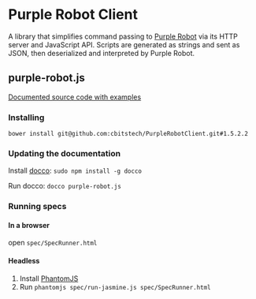 # Purple Robot Client

A library that simplifies command passing to [Purple Robot](https://github.com/cbitstech/Purple-Robot-Manager)
via its HTTP server and JavaScript API. Scripts are generated as strings and
sent as JSON, then deserialized and interpreted by Purple Robot.

## purple-robot.js

[Documented source code with examples](http://cbitstech.github.io/PurpleRobotClient/docs/purple-robot.html)

### Installing

`bower install git@github.com:cbitstech/PurpleRobotClient.git#1.5.2.2`

### Updating the documentation

Install [docco](http://jashkenas.github.io/docco/): `sudo npm install -g docco`

Run docco: `docco purple-robot.js`

### Running specs

#### In a browser

open `spec/SpecRunner.html`

#### Headless

1. Install [PhantomJS](http://phantomjs.org/download.html)
2. Run `phantomjs spec/run-jasmine.js spec/SpecRunner.html`

